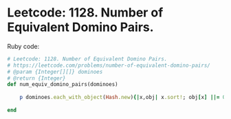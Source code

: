 # Leetcode: 1128. Number of Equivalent Domino Pairs.



Ruby code:
```Ruby
# Leetcode: 1128. Number of Equivalent Domino Pairs.
# https://leetcode.com/problems/number-of-equivalent-domino-pairs/
# @param {Integer[][]} dominoes
# @return {Integer}
def num_equiv_domino_pairs(dominoes)
    
    p dominoes.each_with_object(Hash.new){|x,obj| x.sort!; obj[x] ||= 0; obj[x] += 1}.values
    
end
```